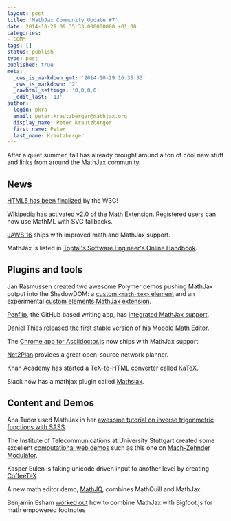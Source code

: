 ```yaml
---
layout: post
title: 'MathJax Community Update #7'
date: 2014-10-29 09:35:33.000000000 +01:00
categories:
- COMM
tags: []
status: publish
type: post
published: true
meta:
  _cws_is_markdown_gmt: '2014-10-29 16:35:33'
  _cws_is_markdown: '2'
  _rawhtml_settings: '0,0,0,0'
  _edit_last: '13'
author:
  login: pkra
  email: peter.krautzberger@mathjax.org
  display_name: Peter Krautzberger
  first_name: Peter
  last_name: Krautzberger
---
```


After a quiet summer, fall has already brought around a ton of cool new stuff and links from around the MathJax community.

## News

[HTML5 has been finalized](http://www.w3.org/blog/news/archives/4167) by the W3C!

[Wikipedia has activated v2.0 of the Math Extension](https://lists.wikimedia.org/pipermail/wikitech-l/2014-October/079144.html). Registered users can now use MathML with SVG fallbacks.

[JAWS 16](http://www2.freedomscientific.com/downloads/JAWS/JAWS-whats-new.asp) ships with improved math and MathJax support.

MathJax is listed in [Toptal's Software Engineer's Online Handbook](http://www.toptal.com/handbook).

## Plugins and tools

Jan Rasmussen created two awesome Polymer demos pushing MathJax output into the ShadowDOM: a [custom `<math-tex>` element](https://github.com/janmarthedal/math-tex) and an experimental [custom elements MathJax extension](https://github.com/janmarthedal/mathjax-extension-custom-elements).

[Penflip](https://www.penflip.com/), the GitHub based writing app, has [integrated MathJax support](https://www.penflip.com/blog/mathjax-integration).

Daniel Thies [released the first stable version of his Moodle Math Editor](https://github.com/dthies/moodle-editor_tinymce-mathslate/releases/).

The [Chrome app for Asciidoctor.js](https://chrome.google.com/webstore/detail/asciidoctorjs-live-previe/iaalpfgpbocpdfblpnhhgllgbdbchmia?hl=fr) now ships with MathJax support.

[Net2Plan](http://www.net2plan.com/index.php) provides a great open-source network planner.

Khan Academy has started a TeX-to-HTML converter called [KaTeX](https://khan.github.io/KaTeX/).

Slack now has a mathjax plugin called [Mathslax](https://github.com/peterldowns/mathslax).

## Content and Demos

Ana Tudor used MathJax in her [awesome tutorial on inverse trigonmetric functions with SASS](http://thesassway.com/advanced/inverse-trigonometric-functions-with-sass).

The Institute of Telecommunications at University Stuttgart created some excellent [computational web demos](http://www.inue.uni-stuttgart.de/lehre/demo.html) such as this one on [Mach-Zehnder Modulator](http://webdemo.inue.uni-stuttgart.de/webdemos/02_lectures/uebertragungstechnik_2/mach_zehnder_modulator/index.php?id=0).

Kasper Eulen is taking unicode driven input to another level by creating [CoffeeTeX](http://kasperpeulen.github.io/CoffeeTeX/)

A new math editor demo, [MathJQ](http://www.mathjq.com/math-editor/), combines MathQuill and MathJax.

Benjamin Esham [worked out](http://esham.io/2014/07/mathjax-and-bigfoot) how to combine MathJax with Bigfoot.js for math empowered footnotes